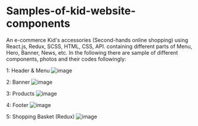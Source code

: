 # Samples-of-kid-website-components
An e-commerce Kid's accessories (Second-hands online shopping) using React.js, Redux, SCSS, HTML, CSS, API.
containing different parts of Menu, Hero, Banner, News, etc. In the following there are sample of different components, photos and their codes followingly:

1: Header & Menu
![image](https://user-images.githubusercontent.com/90692025/153060822-bf47ff7e-44c6-4f1d-a606-560e7f2090fa.png)

2: Banner
![image](https://user-images.githubusercontent.com/90692025/153059761-ce0a3180-bab0-4995-88f8-1728b28127a3.png)

3: Products
![image](https://user-images.githubusercontent.com/90692025/153061318-341e2f0a-8ade-42a6-ad2c-9f0f5f775763.png)

4: Footer
![image](https://user-images.githubusercontent.com/90692025/153060520-383e5cb1-d027-4ad8-a6a5-8dfb82886a63.png)
 
 5: Shopping Basket (Redux)
 ![image](https://user-images.githubusercontent.com/90692025/153062875-38b8f4da-d8ee-49ec-9d15-594195cce4ea.png)


